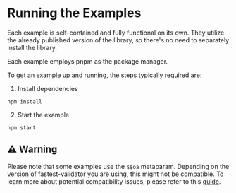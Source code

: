 # Running the Examples

Each example is self-contained and fully functional on its own. They utilize the already published version of the library, so there's no need to separately install the library.

Each example employs pnpm as the package manager.

To get an example up and running, the steps typically required are:

1. Install dependencies
```
npm install
```

2. Start the example
```
npm start
```

## ⚠️ Warning

Please note that some examples use the `$$oa` metaparam. Depending on the version of fastest-validator you are using, this might not be compatible. To learn more about potential compatibility issues, please refer to this [guide](https://github.com/spailybot/moleculer-auto-openapi/wiki/Additional-params#%EF%B8%8F-warning).
